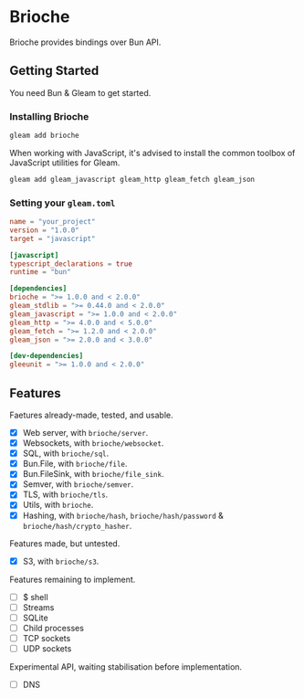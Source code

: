 # Brioche

Brioche provides bindings over Bun API.

## Getting Started

You need Bun & Gleam to get started.

### Installing Brioche

```sh
gleam add brioche
```

When working with JavaScript, it's advised to install the common toolbox of
JavaScript utilities for Gleam.

```sh
gleam add gleam_javascript gleam_http gleam_fetch gleam_json
```

### Setting your `gleam.toml`

```toml
name = "your_project"
version = "1.0.0"
target = "javascript"

[javascript]
typescript_declarations = true
runtime = "bun"

[dependencies]
brioche = ">= 1.0.0 and < 2.0.0"
gleam_stdlib = ">= 0.44.0 and < 2.0.0"
gleam_javascript = ">= 1.0.0 and < 2.0.0"
gleam_http = ">= 4.0.0 and < 5.0.0"
gleam_fetch = ">= 1.2.0 and < 2.0.0"
gleam_json = ">= 2.0.0 and < 3.0.0"

[dev-dependencies]
gleeunit = ">= 1.0.0 and < 2.0.0"
```

## Features

Faetures already-made, tested, and usable.

- [x] Web server, with `brioche/server`.
- [x] Websockets, with `brioche/websocket`.
- [x] SQL, with `brioche/sql`.
- [x] Bun.File, with `brioche/file`.
- [x] Bun.FileSink, with `brioche/file_sink`.
- [x] Semver, with `brioche/semver`.
- [x] TLS, with `brioche/tls`.
- [x] Utils, with `brioche`.
- [x] Hashing, with `brioche/hash`, `brioche/hash/password` &
      `brioche/hash/crypto_hasher`.

Features made, but untested.

- [x] S3, with `brioche/s3`.

Features remaining to implement.

- [ ] $ shell
- [ ] Streams
- [ ] SQLite
- [ ] Child processes
- [ ] TCP sockets
- [ ] UDP sockets

Experimental API, waiting stabilisation before implementation.

- [ ] DNS
